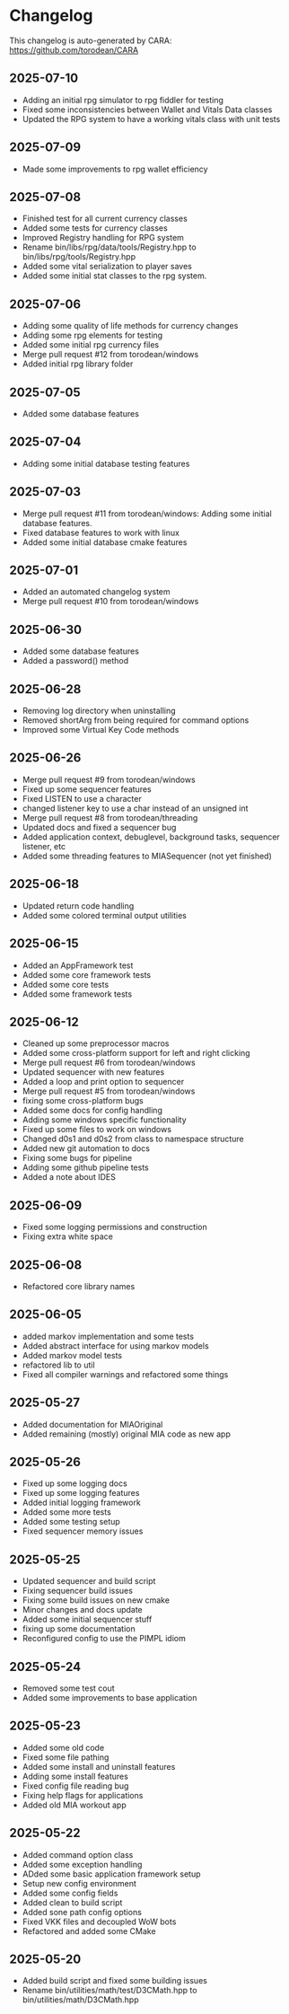 # Changelog
This changelog is auto-generated by CARA: https://github.com/torodean/CARA

## 2025-07-10
- Adding an initial rpg simulator to rpg fiddler for testing
- Fixed some inconsistencies between Wallet and Vitals Data classes
- Updated the RPG system to  have a working vitals class with unit tests


## 2025-07-09
- Made some improvements to rpg wallet efficiency


## 2025-07-08
- Finished test for all current currency classes
- Added some tests for currency classes
- Improved Registry handling for RPG system
- Rename bin/libs/rpg/data/tools/Registry.hpp to bin/libs/rpg/tools/Registry.hpp
- Added some vital serialization to player saves
- Added some initial stat classes to the rpg system.


## 2025-07-06
- Adding some quality of life methods for currency changes
- Adding some rpg elements for testing
- Added some initial rpg currency files
- Merge pull request #12 from torodean/windows
- Added initial rpg library folder


## 2025-07-05
- Added some database features


## 2025-07-04
- Adding some initial database testing features


## 2025-07-03
- Merge pull request #11 from torodean/windows: Adding some initial database features.
- Fixed database features to work with linux
- Added some initial database cmake features


## 2025-07-01
- Added an automated changelog system
- Merge pull request #10 from torodean/windows


## 2025-06-30
- Added some database features
- Added a password() method


## 2025-06-28
- Removing log directory when uninstalling
- Removed shortArg from being required for command options
- Improved some Virtual Key Code methods


## 2025-06-26
- Merge pull request #9 from torodean/windows
- Fixed up some sequencer features
- Fixed LISTEN to use a character
- changed listener key to use a char instead of an unsigned int
- Merge pull request #8 from torodean/threading
- Updated docs and fixed a sequencer bug
- Added application context, debuglevel, background tasks, sequencer listener, etc
- Added some threading features to MIASequencer (not yet finished)


## 2025-06-18
- Updated return code handling
- Added some colored terminal output utilities


## 2025-06-15
- Added an AppFramework test
- Added some core framework tests
- Added some core tests
- Added some framework tests


## 2025-06-12
- Cleaned up some preprocessor macros
- Added some cross-platform support for left and right clicking
- Merge pull request #6 from torodean/windows
- Updated sequencer with new features
- Added a loop and print option to sequencer
- Merge pull request #5 from torodean/windows
- fixing some cross-platform bugs
- Added some docs for config handling
- Adding some windows specific functionality
- Fixed up some files to work on windows
- Changed d0s1 and d0s2 from class to namespace structure
- Added new git automation to docs
- Fixing some bugs for pipeline
- Adding some github pipeline tests
- Added a note about IDES


## 2025-06-09
- Fixed some logging permissions and construction
- Fixing extra white space


## 2025-06-08
- Refactored core library names


## 2025-06-05
- added markov implementation and some tests
- Added abstract interface for using markov models
- Added markov model tests
- refactored lib to util
- Fixed all compiler warnings and refactored some things


## 2025-05-27
- Added documentation for MIAOriginal
- Added remaining (mostly) original MIA code as new app


## 2025-05-26
- Fixed up some logging docs
- Fixed up some logging features
- Added initial logging framework
- Added some more tests
- Added some testing setup
- Fixed sequencer memory issues


## 2025-05-25
- Updated sequencer and build script
- Fixing sequencer build issues
- Fixing some build issues on new cmake
- Minor changes and docs update
- Added some initial sequencer stuff
- fixing up some documentation
- Reconfigured config to use the PIMPL idiom


## 2025-05-24
- Removed some test cout
- Added some improvements to base application


## 2025-05-23
- Added some old code
- Fixed some file pathing
- Added some install and uninstall features
- Adding some install features
- Fixed config file reading bug
- Fixing help flags for applications
- Added old MIA workout app


## 2025-05-22
- Added command option class
- Added some exception handling
- ADded some basic application framework setup
- Setup new config environment
- Added some config fields
- Added clean to build script
- Added sone path config options
- Fixed VKK files and decoupled WoW bots
- Refactored and added some CMake


## 2025-05-20
- Added build script and fixed some building issues
- Rename bin/utilities/math/test/D3CMath.hpp to bin/utilities/math/D3CMath.hpp

